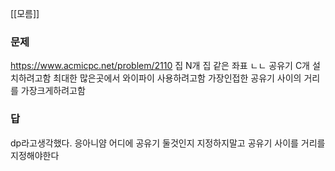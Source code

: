 [[모름]]
### 문제
https://www.acmicpc.net/problem/2110
집 N개 
집 같은 좌표 ㄴㄴ
공유기 C개 설치하려고함
최대한 많은곳에서 와이파이 사용하려고함
가장인접한 공유기 사이의 거리를 가장크게하려고함
### 답
dp라고생각했다. 응아니얌
어디에 공유기 둘것인지 지정하지말고 
공유기 사이를 거리를 지정해야한다